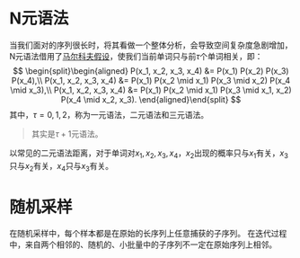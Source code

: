 # N元语法
当我们面对的序列很长时，将其看做一个整体分析，会导致空间复杂度急剧增加，N元语法借用了[马尔科夫假设](序列模型.md#马尔科夫假设)，使我们当前单词只与前$\tau$个单词相关，即：
$$
\begin{split}\begin{aligned}
P(x_1, x_2, x_3, x_4) &=  P(x_1) P(x_2) P(x_3) P(x_4),\\
P(x_1, x_2, x_3, x_4) &=  P(x_1) P(x_2  \mid  x_1) P(x_3  \mid  x_2) P(x_4  \mid  x_3),\\
P(x_1, x_2, x_3, x_4) &=  P(x_1) P(x_2  \mid  x_1) P(x_3  \mid  x_1, x_2) P(x_4  \mid  x_2, x_3).
\end{aligned}\end{split}
$$
其中，$\tau=0,1,2$，称为一元语法，二元语法和三元语法。
> 其实是$\tau+1$元语法。

以常见的二元语法距离，对于单词对$x_1, x_2, x_3, x_4$，$x_2$出现的概率只与$x_1$有关，$x_3$只与$x_2$有关，$x_4$只与$x_3$有关。

# 随机采样
在随机采样中，每个样本都是在原始的长序列上任意捕获的子序列。 在迭代过程中，来自两个相邻的、随机的、小批量中的子序列不一定在原始序列上相邻。